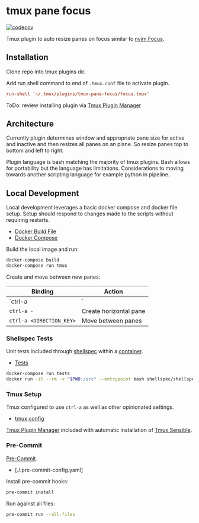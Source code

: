 # tmux pane focus

[![codecov](https://codecov.io/gh/graemedavidson/tmux-pane-focus/branch/main/graph/badge.svg?token=2ULOAGT6BT)](https://codecov.io/gh/graemedavidson/tmux-pane-focus)

Tmux plugin to auto resize panes on focus similar to [nvim Focus](https://github.com/beauwilliams/focus.nvim).

## Installation

Clone repo into tmux plugins dir.

Add run shell command to end of `.tmux.conf` file to activate plugin.

```conf
run-shell '~/.tmux/plugins/tmux-pane-focus/focus.tmux'
```

ToDo: review installing plugin via [Tmux Plugin Manager](https://github.com/tmux-plugins/tpm)

## Architecture

Currently plugin determines window and appropriate pane size for active and inactive and then resizes all panes on an plane.
So resize panes top to bottom and left to right.

Plugin language is bash matching the majority of tmux plugins. Bash allows for portability but the language has limitations.
Considerations to moving towards another scripting language for example python in pipeline.

## Local Development

Local development leverages a basic docker compose and docker file setup. Setup should respond to changes made to the scripts
without requiring restarts.

- [Docker Build File](./Dockerfile)
- [Docker Compose](./docker-compose.yml)

Build the local image and run:

```bash
docker-compose build
docker-compose run tmux
```

Create and move between new panes:

| Binding                   | Action
| ---                       | ---
| `ctrl-a |`                | Create vertical pane
| `ctrl-a -`                | Create horizontal pane
| `ctrl-a <DIRECTION_KEY>`  | Move between panes

### Shellspec Tests

Unit tests included through [shellspec](https://shellspec.info/) within a [container](https://hub.docker.com/r/shellspec/shellspec-debian/tags).

- [Tests](./spec/)

```bash
docker-compose run tests
docker run -it --rm -v "$PWD:/src" --entrypoint bash shellspec/shellspec-debian:0.28.1
```

### Tmux Setup

Tmux configured to use `ctrl-a` as well as other opinionated settings.

- [tmux config](./.tmux.conf)

[Tmux Plugin Manager](https://github.com/tmux-plugins/tpm) included with automatic installation of
[Tmux Sensible](https://github.com/tmux-plugins/tmux-sensible).

### Pre-Commit

[Pre-Commit](https://pre-commit.com/).

- [./.pre-commit-config.yaml]

Install pre-commit hooks:

```bash
pre-commit install
```

Run against all files:

```bash
pre-commit run --all-files
```
